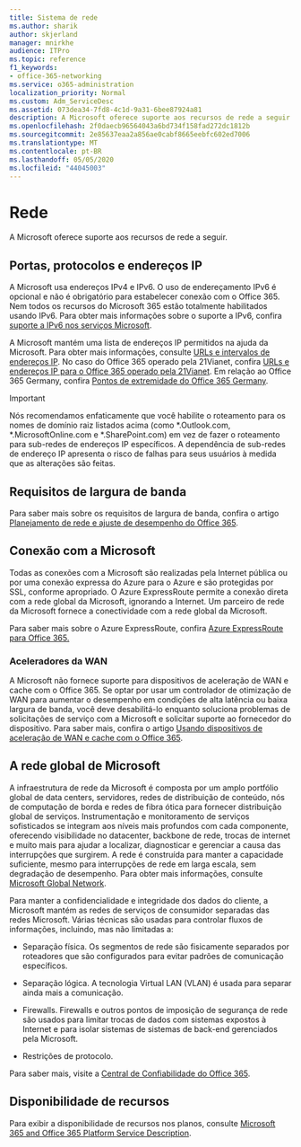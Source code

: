 ```yaml
---
title: Sistema de rede
ms.author: sharik
author: skjerland
manager: mnirkhe
audience: ITPro
ms.topic: reference
f1_keywords:
- office-365-networking
ms.service: o365-administration
localization_priority: Normal
ms.custom: Adm_ServiceDesc
ms.assetid: 073dea34-7fd8-4c1d-9a31-6bee87924a81
description: A Microsoft oferece suporte aos recursos de rede a seguir.
ms.openlocfilehash: 2f0daecb96564043a6bd734f158fad272dc1812b
ms.sourcegitcommit: 2e85637eaa2a856ae0cabf8665eebfc602ed7006
ms.translationtype: MT
ms.contentlocale: pt-BR
ms.lasthandoff: 05/05/2020
ms.locfileid: "44045003"
---
```

# <a name="networking"></a>Rede

A Microsoft oferece suporte aos recursos de rede a seguir.
  
## <a name="ports-protocols-and-ip-addresses"></a>Portas, protocolos e endereços IP

A Microsoft usa endereços IPv4 e IPv6. O uso de endereçamento IPv6 é opcional e não é obrigatório para estabelecer conexão com o Office 365. Nem todos os recursos do Microsoft 365 estão totalmente habilitados usando IPv6. Para obter mais informações sobre o suporte a IPv6, confira [suporte a IPv6 nos serviços Microsoft](https://docs.microsoft.com/office365/enterprise/ipv6-support).
  
A Microsoft mantém uma lista de endereços IP permitidos na ajuda da Microsoft. Para obter mais informações, consulte [URLs e intervalos de endereços IP](https://docs.microsoft.com/office365/enterprise/urls-and-ip-address-ranges). No caso do Office 365 operado pela 21Vianet, confira [URLs e endereços IP para o Office 365 operado pela 21Vianet](https://docs.microsoft.com/office365/enterprise/managing-office-365-endpoints). Em relação ao Office 365 Germany, confira [Pontos de extremidade do Office 365 Germany](https://support.office.com/article/Office-365-Germany-endpoints-8a113a50-0071-4155-bb8e-eba5a8dbd4c8).
  
> [!IMPORTANT]
> Nós recomendamos enfaticamente que você habilite o roteamento para os nomes de domínio raiz listados acima (como \*.Outlook.com, \*.MicrosoftOnline.com e \*.SharePoint.com) em vez de fazer o roteamento para sub-redes de endereços IP específicos. A dependência de sub-redes de endereço IP apresenta o risco de falhas para seus usuários à medida que as alterações são feitas. 
  
## <a name="bandwidth-requirements"></a>Requisitos de largura de banda

Para saber mais sobre os requisitos de largura de banda, confira o artigo [Planejamento de rede e ajuste de desempenho do Office 365](https://docs.microsoft.com/office365/enterprise/network-planning-and-performance).
  
## <a name="connecting-to-microsoft"></a>Conexão com a Microsoft

Todas as conexões com a Microsoft são realizadas pela Internet pública ou por uma conexão expressa do Azure para o Azure e são protegidas por SSL, conforme apropriado. O Azure ExpressRoute permite a conexão direta com a rede global da Microsoft, ignorando a Internet. Um parceiro de rede da Microsoft fornece a conectividade com a rede global da Microsoft.
  
Para saber mais sobre o Azure ExpressRoute, confira [Azure ExpressRoute para Office 365.](https://aka.ms/expressrouteoffice365)
  
### <a name="wan-accelerators"></a>Aceleradores da WAN

A Microsoft não fornece suporte para dispositivos de aceleração de WAN e cache com o Office 365. Se optar por usar um controlador de otimização de WAN para aumentar o desempenho em condições de alta latência ou baixa largura de banda, você deve desabilitá-lo enquanto soluciona problemas de solicitações de serviço com a Microsoft e solicitar suporte ao fornecedor do dispositivo. Para saber mais, confira o artigo [Usando dispositivos de aceleração de WAN e cache com o Office 365](https://support.microsoft.com/help/2690045/using-third-party-network-devices-or-solutions-with-office-365).
  
## <a name="the-global-microsoft-network"></a>A rede global de Microsoft

A infraestrutura de rede da Microsoft é composta por um amplo portfólio global de data centers, servidores, redes de distribuição de conteúdo, nós de computação de borda e redes de fibra ótica para fornecer distribuição global de serviços. Instrumentação e monitoramento de serviços sofisticados se integram aos níveis mais profundos com cada componente, oferecendo visibilidade no datacenter, backbone de rede, trocas de internet e muito mais para ajudar a localizar, diagnosticar e gerenciar a causa das interrupções que surgirem. A rede é construída para manter a capacidade suficiente, mesmo para interrupções de rede em larga escala, sem degradação de desempenho. Para obter mais informações, consulte [Microsoft Global Network](https://docs.microsoft.com/azure/networking/microsoft-global-network). 
  
Para manter a confidencialidade e integridade dos dados do cliente, a Microsoft mantém as redes de serviços de consumidor separadas das redes Microsoft. Várias técnicas são usadas para controlar fluxos de informações, incluindo, mas não limitadas a:
  
- Separação física. Os segmentos de rede são fisicamente separados por roteadores que são configurados para evitar padrões de comunicação específicos.
    
- Separação lógica. A tecnologia Virtual LAN (VLAN) é usada para separar ainda mais a comunicação.
    
- Firewalls. Firewalls e outros pontos de imposição de segurança de rede são usados para limitar trocas de dados com sistemas expostos à Internet e para isolar sistemas de sistemas de back-end gerenciados pela Microsoft. 
    
- Restrições de protocolo.
    
Para saber mais, visite a [Central de Confiabilidade do Office 365](https://www.microsoft.com/trust-center). 
  
## <a name="feature-availability"></a>Disponibilidade de recursos

Para exibir a disponibilidade de recursos nos planos, consulte [Microsoft 365 and Office 365 Platform Service Description](office-365-platform-service-description.md).
  

